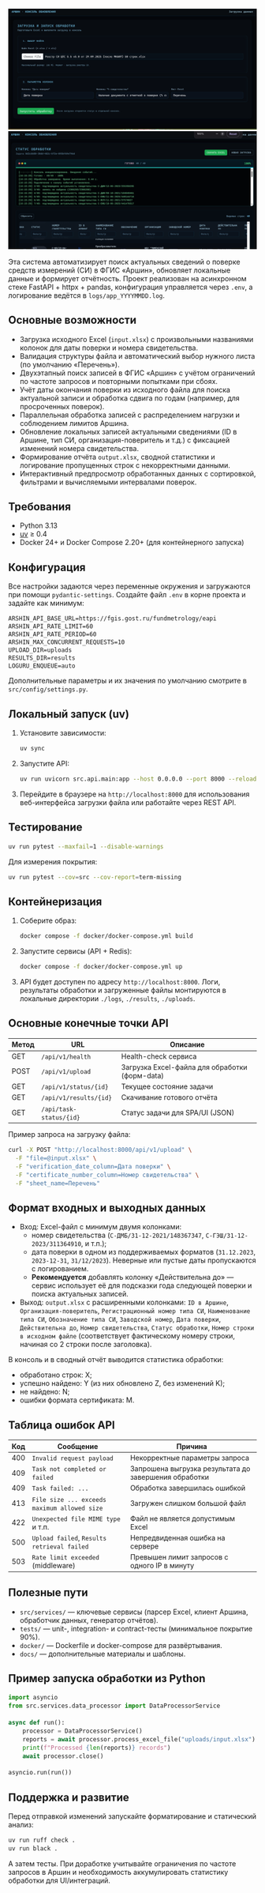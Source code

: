 ![1](https://github.com/mflkee/search_docnum/blob/main/docs/screenshot-2025-10-16_16-26-42.png)
![2](https://github.com/mflkee/search_docnum/blob/main/docs/screenshot-2025-10-16_16-26-20.png)


Эта система автоматизирует поиск актуальных сведений о поверке средств измерений (СИ) в ФГИС «Аршин», обновляет локальные данные и формирует отчётность. Проект реализован на асинхронном стеке FastAPI + httpx + pandas, конфигурация управляется через `.env`, а логирование ведётся в `logs/app_YYYYMMDD.log`.

## Основные возможности
- Загрузка исходного Excel (`input.xlsx`) с произвольными названиями колонок для даты поверки и номера свидетельства.
- Валидация структуры файла и автоматический выбор нужного листа (по умолчанию «Перечень»).
- Двухэтапный поиск записей в ФГИС «Аршин» с учётом ограничений по частоте запросов и повторными попытками при сбоях.
- Учёт даты окончания поверки из исходного файла для поиска актуальной записи и обработка сдвига по годам (например, для просроченных поверок).
- Параллельная обработка записей с распределением нагрузки и соблюдением лимитов Аршина.
- Обновление локальных записей актуальными сведениями (ID в Аршине, тип СИ, организация-поверитель и т.д.) с фиксацией изменений номера свидетельства.
- Формирование отчёта `output.xlsx`, сводной статистики и логирование пропущенных строк с некорректными данными.
- Интерактивный предпросмотр обработанных данных с сортировкой, фильтрами и вычисляемыми интервалами поверок.

## Требования
- Python 3.13
- [uv](https://docs.astral.sh/uv/latest/) ≥ 0.4
- Docker 24+ и Docker Compose 2.20+ (для контейнерного запуска)

## Конфигурация
Все настройки задаются через переменные окружения и загружаются при помощи `pydantic-settings`. Создайте файл `.env` в корне проекта и задайте как минимум:

```
ARSHIN_API_BASE_URL=https://fgis.gost.ru/fundmetrology/eapi
ARSHIN_API_RATE_LIMIT=60
ARSHIN_API_RATE_PERIOD=60
ARSHIN_MAX_CONCURRENT_REQUESTS=10
UPLOAD_DIR=uploads
RESULTS_DIR=results
LOGURU_ENQUEUE=auto
```

Дополнительные параметры и их значения по умолчанию смотрите в `src/config/settings.py`.

## Локальный запуск (uv)
1. Установите зависимости:
   ```bash
   uv sync
   ```
2. Запустите API:
   ```bash
   uv run uvicorn src.api.main:app --host 0.0.0.0 --port 8000 --reload
   ```
3. Перейдите в браузере на `http://localhost:8000` для использования веб-интерфейса загрузки файла или работайте через REST API.

## Тестирование
```bash
uv run pytest --maxfail=1 --disable-warnings
```

Для измерения покрытия:
```bash
uv run pytest --cov=src --cov-report=term-missing
```

## Контейнеризация
1. Соберите образ:
   ```bash
   docker compose -f docker/docker-compose.yml build
   ```
2. Запустите сервисы (API + Redis):
   ```bash
   docker compose -f docker/docker-compose.yml up
   ```
3. API будет доступен по адресу `http://localhost:8000`. Логи, результаты обработки и загруженные файлы монтируются в локальные директории `./logs`, `./results`, `./uploads`.

## Основные конечные точки API
| Метод | URL                    | Описание                                           |
|-------|------------------------|----------------------------------------------------|
| GET   | `/api/v1/health`       | Health-check сервиса                               |
| POST  | `/api/v1/upload`       | Загрузка Excel-файла для обработки (форм-data)     |
| GET   | `/api/v1/status/{id}`  | Текущее состояние задачи                           |
| GET   | `/api/v1/results/{id}` | Скачивание готового отчёта                         |
| GET   | `/api/task-status/{id}`| Статус задачи для SPA/UI (JSON)                    |

Пример запроса на загрузку файла:
```bash
curl -X POST "http://localhost:8000/api/v1/upload" \
  -F "file=@input.xlsx" \
  -F "verification_date_column=Дата поверки" \
  -F "certificate_number_column=Номер свидетельства" \
  -F "sheet_name=Перечень"
```

## Формат входных и выходных данных
- Вход: Excel-файл с минимум двумя колонками:
  - номер свидетельства (`С-ДМБ/31-12-2021/148367347`, `С-ГЭШ/31-12-2023/311364910`, и т.п.);
  - дата поверки в одном из поддерживаемых форматов (`31.12.2023`, `2023-12-31`, `31/12/2023`).
  Неверные или пустые даты пропускаются с логированием.
  - **Рекомендуется** добавлять колонку «Действительна до» — сервис использует её для подсказки года следующей поверки и поиска актуальных записей.
- Выход: `output.xlsx` c расширенными колонками:
  `ID в Аршине`, `Организация-поверитель`, `Регистрационный номер типа СИ`,
`Наименование типа СИ`, `Обозначение типа СИ`, `Заводской номер`,
`Дата поверки`, `Действительна до`, `Номер свидетельства`,
`Статус обработки`, `Номер строки в исходном файле` (соответствует фактическому номеру строки, начиная со 2 строки после заголовка).

В консоль и в сводный отчёт выводится статистика обработки:
- обработано строк: X;
- успешно найдено: Y (из них обновлено Z, без изменений K);
- не найдено: N;
- ошибки формата сертификата: M.

## Таблица ошибок API
| Код | Сообщение                                    | Причина                                                  |
|-----|----------------------------------------------|----------------------------------------------------------|
| 400 | `Invalid request payload`                    | Некорректные параметры запроса                          |
| 409 | `Task not completed or failed`               | Запрошена выгрузка результата до завершения обработки    |
| 409 | `Task failed: ...`                           | Обработка завершилась ошибкой                            |
| 413 | `File size ... exceeds maximum allowed size` | Загружен слишком большой файл                           |
| 422 | `Unexpected file MIME type` и т.п.           | Файл не является допустимым Excel                       |
| 500 | `Upload failed`, `Results retrieval failed`  | Непредвиденная ошибка на сервере                         |
| 503 | `Rate limit exceeded` (middleware)           | Превышен лимит запросов с одного IP в минуту            |

## Полезные пути
- `src/services/` — ключевые сервисы (парсер Excel, клиент Аршина, обработчик данных, генератор отчётов).
- `tests/` — unit-, integration- и contract-тесты (минимальное покрытие 90%).
- `docker/` — Dockerfile и docker-compose для развёртывания.
- `docs/` — дополнительные материалы и шаблоны.

## Пример запуска обработки из Python
```python
import asyncio
from src.services.data_processor import DataProcessorService

async def run():
    processor = DataProcessorService()
    reports = await processor.process_excel_file("uploads/input.xlsx")
    print(f"Processed {len(reports)} records")
    await processor.close()

asyncio.run(run())
```

## Поддержка и развитие
Перед отправкой изменений запускайте форматирование и статический анализ:
```bash
uv run ruff check .
uv run black .
```
А затем тесты. При доработке учитывайте ограничения по частоте запросов в Аршин и необходимость аккумулировать статистику обработки для UI/интеграций.
